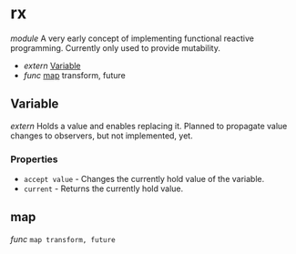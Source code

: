 # rx

_module_
A very early concept of implementing functional reactive programming.
Currently only used to provide mutability.

- _extern_ [Variable](#Variable)
- _func_ [map](#map) transform, future

## Variable

_extern_
Holds a value and enables replacing it.
Planned to propagate value changes to observers, but not implemented, yet.

### Properties

- `accept value` - Changes the currently hold value of the variable.
- `current` - Returns the currently hold value.

## map

_func_ `map transform, future`

